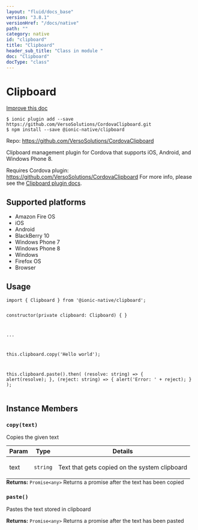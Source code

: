 ```yaml
---
layout: "fluid/docs_base"
version: "3.8.1"
versionHref: "/docs/native"
path: ""
category: native
id: "clipboard"
title: "Clipboard"
header_sub_title: "Class in module "
doc: "Clipboard"
docType: "class"
---
```


<h1 class="api-title">Clipboard</h1>

<a class="improve-v2-docs" href="http://github.com/driftyco/ionic-native/edit/master/src/@ionic-native/plugins/clipboard/index.ts#L1">
  Improve this doc
</a>






<pre><code class="nohighlight">$ ionic plugin add --save https://github.com/VersoSolutions/CordovaClipboard.git
$ npm install --save @ionic-native/clipboard
</code></pre>
<p>Repo:
  <a href="https://github.com/VersoSolutions/CordovaClipboard">
    https://github.com/VersoSolutions/CordovaClipboard
  </a>
</p>


<p>Clipboard management plugin for Cordova that supports iOS, Android, and Windows Phone 8.</p>
<p>Requires Cordova plugin: <a href="https://github.com/VersoSolutions/CordovaClipboard">https://github.com/VersoSolutions/CordovaClipboard</a>
For more info, please see the <a href="https://github.com/VersoSolutions/CordovaClipboard.git">Clipboard plugin docs</a>.</p>




<h2>Supported platforms</h2>
<ul>
  <li>Amazon Fire OS</li><li>iOS</li><li>Android</li><li>BlackBerry 10</li><li>Windows Phone 7</li><li>Windows Phone 8</li><li>Windows</li><li>Firefox OS</li><li>Browser</li>
</ul>






<h2>Usage</h2>
<pre><code class="lang-typescript">import { Clipboard } from &#39;@ionic-native/clipboard&#39;;

constructor(private clipboard: Clipboard) { }

...


this.clipboard.copy(&#39;Hello world&#39;);

this.clipboard.paste().then(
   (resolve: string) =&gt; {
      alert(resolve);
    },
    (reject: string) =&gt; {
      alert(&#39;Error: &#39; + reject);
    }
  );
</code></pre>








<h2>Instance Members</h2>
<h3><a class="anchor" name="copy" href="#copy"></a><code>copy(text)</code></h3>


Copies the given text
<table class="table param-table" style="margin:0;">
  <thead>
  <tr>
    <th>Param</th>
    <th>Type</th>
    <th>Details</th>
  </tr>
  </thead>
  <tbody>
  <tr>
    <td>
      text</td>
    <td>
      <code>string</code>
    </td>
    <td>
      <p>Text that gets copied on the system clipboard</p>
</td>
  </tr>
  </tbody>
</table>

<div class="return-value" markdown="1">
  <i class="icon ion-arrow-return-left"></i>
  <b>Returns:</b> <code>Promise&lt;any&gt;</code> Returns a promise after the text has been copied
</div><h3><a class="anchor" name="paste" href="#paste"></a><code>paste()</code></h3>


Pastes the text stored in clipboard


<div class="return-value" markdown="1">
  <i class="icon ion-arrow-return-left"></i>
  <b>Returns:</b> <code>Promise&lt;any&gt;</code> Returns a promise after the text has been pasted
</div>





